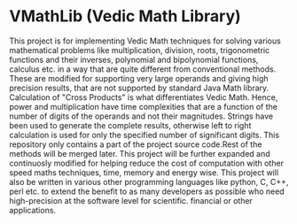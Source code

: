 VMathLib (Vedic Math Library)
============================
This project is for implementing Vedic Math techniques for solving various mathematical problems like multiplication, 
division, roots, trigonometric functions and their inverses, polynomial and bipolynomial functions, calculus etc. in a way 
that are quite different from conventional methods. These are modified for supporting very large operands and giving high 
precision results, that are not supported by standard Java Math library. Calculation of "Cross Products" is what 
differentiates Vedic Math. Hence, power and multiplication have time complexities that are a function of the number of 
digits of the operands and not their magnitudes.
Strings have been used to generate the complete results, otherwise left to right calculation is used for only the specified 
number of significant digits.
This repository only contains a part of the project source code.Rest of the methods will be merged later. This project will
be further expanded and continuosly modified for helping reduce the cost of computation with other speed maths techniques,
time, memory and energy wise. This project will also be written in various other programming languages like python, C, C++,
perl etc. to extend the benefit to as many developers as possible who need high-precision at the software level for 
scientific. financial or other applications.


